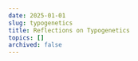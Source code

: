 ```yaml
---
date: 2025-01-01
slug: typogenetics
title: Reflections on Typogenetics
topics: []
archived: false
---
```

